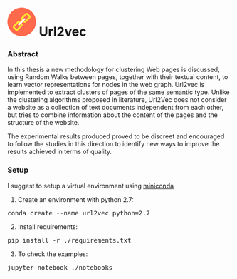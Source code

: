 
# ![alt url2vec](res/img/link-logo.png "url2vec") Url2vec

### Abstract

In this thesis a new methodology for clustering Web pages is discussed, using Random Walks between pages, together with their textual content, to learn vector representations for nodes in the web graph. 
Url2vec is implemented to extract clusters of pages of the same semantic type. Unlike the clustering algorithms proposed in literature, Url2Vec does not consider a website as a collection of text documents independent from each other, but tries to combine information about the content of the pages and the structure of the website.

The experimental results produced proved to be discreet and encouraged to follow the studies in this direction to identify new ways to improve the results achieved in terms of quality.

### Setup

I suggest to setup a virtual environment using [miniconda](http://conda.pydata.org/miniconda.html)

1. Create an environment with python 2.7:
<pre>conda create --name url2vec python=2.7</pre>
2. Install requirements:
<pre>pip install -r ./requirements.txt</pre>
3. To check the examples:
<pre>jupyter-notebook ./notebooks</pre>
